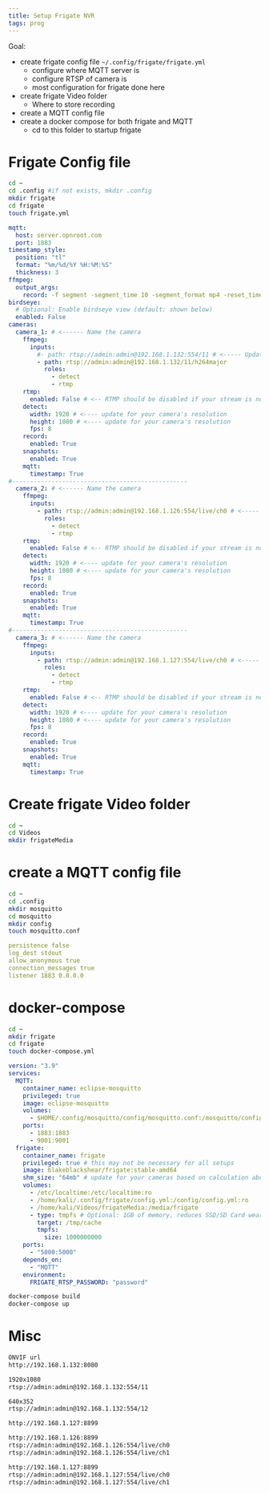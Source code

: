 ```yaml
---
title: Setup Frigate NVR
tags: prog
---
```




Goal:  

* create frigate config file `~/.config/frigate/frigate.yml`
  * configure where MQTT server is
  * configure RTSP of camera is
  * most configuration for frigate done here
* create frigate Video folder 
  * Where to store recording
* create a MQTT config file
* create a docker compose for both frigate and MQTT
  * cd to this folder to startup frigate

# Frigate Config file

```bash
cd ~
cd .config #if not exists, mkdir .config
mkdir frigate
cd frigate
touch frigate.yml 
```

```{.yaml filename="~/.config/frigate/frigate.yml"}
mqtt:
  host: server.opnroot.com
  port: 1883
timestamp_style:
  position: "tl"
  format: "%m/%d/%Y %H:%M:%S"
  thickness: 3
ffmpeg:
  output_args:
    record: -f segment -segment_time 10 -segment_format mp4 -reset_timestamps 1 -strftime 1 -c:v copy -c:a aac
birdseye:
  # Optional: Enable birdseye view (default: shown below)
  enabled: False
cameras:
  camera_1: # <------ Name the camera
    ffmpeg:
      inputs:
        #- path: rtsp://admin:admin@192.168.1.132:554/11 # <----- Update for your camera
        - path: rtsp://admin:admin@192.168.1.132/11/h264major
          roles:
            - detect
            - rtmp
    rtmp:
      enabled: False # <-- RTMP should be disabled if your stream is not H264
    detect:
      width: 1920 # <---- update for your camera's resolution
      height: 1080 # <---- update for your camera's resolution
      fps: 8
    record: 
      enabled: True
    snapshots:
      enabled: True
    mqtt:
      timestamp: True
#-------------------------------------------------
  camera_2: # <------ Name the camera
    ffmpeg:
      inputs:
        - path: rtsp://admin:admin@192.168.1.126:554/live/ch0 # <----- Update for your camera
          roles:
            - detect
            - rtmp
    rtmp:
      enabled: False # <-- RTMP should be disabled if your stream is not H264
    detect:
      width: 1920 # <---- update for your camera's resolution
      height: 1080 # <---- update for your camera's resolution
      fps: 8
    record: 
      enabled: True
    snapshots:
      enabled: True
    mqtt:
      timestamp: True
#-------------------------------------------------
  camera_3: # <------ Name the camera
    ffmpeg:
      inputs:
        - path: rtsp://admin:admin@192.168.1.127:554/live/ch0 # <----- Update for your camera
          roles:
            - detect
            - rtmp
    rtmp:
      enabled: False # <-- RTMP should be disabled if your stream is not H264
    detect:
      width: 1920 # <---- update for your camera's resolution
      height: 1080 # <---- update for your camera's resolution
      fps: 8
    record: 
      enabled: True
    snapshots:
      enabled: True
    mqtt:
      timestamp: True
```

# Create frigate Video folder

```bash
cd ~
cd Videos
mkdir frigateMedia
```

# create a MQTT config file

```bash
cd ~
cd .config
mkdir mosquitto
cd mosquitto
mkdir config
touch mosquitto.conf
```

```{.yml filename=.config/mosquitto/config/mosquitto.conf}
persistence false
log_dest stdout
allow_anonymous true
connection_messages true
listener 1883 0.0.0.0
```

# docker-compose

```bash
cd ~
mkdir frigate
cd frigate
touch docker-compose.yml
```

```{.yml filename=~/frigate/docker-compose.yml}
version: "3.9"
services:
  MQTT:
    container_name: eclipse-mosquitto
    privileged: true
    image: eclipse-mosquitto
    volumes:
      - $HOME/.config/mosquitto/config/mosquitto.conf:/mosquitto/config/mosquitto.conf
    ports:
      - 1883:1883
      - 9001:9001
  frigate:
    container_name: frigate
    privileged: true # this may not be necessary for all setups
    image: blakeblackshear/frigate:stable-amd64
    shm_size: "64mb" # update for your cameras based on calculation above
    volumes:
      - /etc/localtime:/etc/localtime:ro
      - /home/kali/.config/frigate/config.yml:/config/config.yml:ro
      - /home/kali/Videos/frigateMedia:/media/frigate
      - type: tmpfs # Optional: 1GB of memory, reduces SSD/SD Card wear
        target: /tmp/cache
        tmpfs:
          size: 1000000000
    ports:
      - "5000:5000"
    depends_on:
      - "MQTT"
    environment:
      FRIGATE_RTSP_PASSWORD: "password"
```

```bash
docker-compose build 
docker-compose up
```

# Misc

```txt
ONVIF url
http://192.168.1.132:8080

1920x1080
rtsp://admin:admin@192.168.1.132:554/11

640x352
rtsp://admin:admin@192.168.1.132:554/12

http://192.168.1.127:8899

http://192.168.1.126:8899
rtsp://admin:admin@192.168.1.126:554/live/ch0
rtsp://admin:admin@192.168.1.126:554/live/ch1

http://192.168.1.127:8899
rtsp://admin:admin@192.168.1.127:554/live/ch0
rtsp://admin:admin@192.168.1.127:554/live/ch1
```